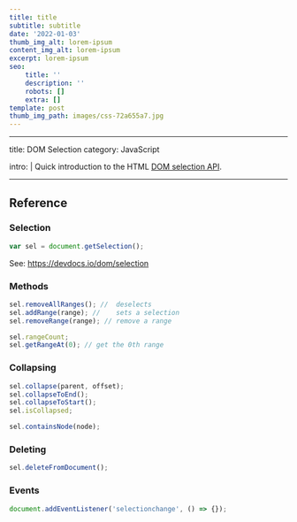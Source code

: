 ```yaml
---
title: title
subtitle: subtitle
date: '2022-01-03'
thumb_img_alt: lorem-ipsum
content_img_alt: lorem-ipsum
excerpt: lorem-ipsum
seo:
    title: ''
    description: ''
    robots: []
    extra: []
template: post
thumb_img_path: images/css-72a655a7.jpg
---
```


---

title: DOM Selection
category: JavaScript

intro: |
Quick introduction to the HTML [DOM selection API](https://devdocs.io/dom/selection).

---

## Reference



### Selection

```js
var sel = document.getSelection();
```

See: <https://devdocs.io/dom/selection>

### Methods

```js
sel.removeAllRanges(); //  deselects
sel.addRange(range); //    sets a selection
sel.removeRange(range); // remove a range
```

```js
sel.rangeCount;
sel.getRangeAt(0); // get the 0th range
```

### Collapsing

```js
sel.collapse(parent, offset);
sel.collapseToEnd();
sel.collapseToStart();
sel.isCollapsed;
```

```js
sel.containsNode(node);
```

### Deleting

```js
sel.deleteFromDocument();
```

### Events

```js
document.addEventListener('selectionchange', () => {});
```

